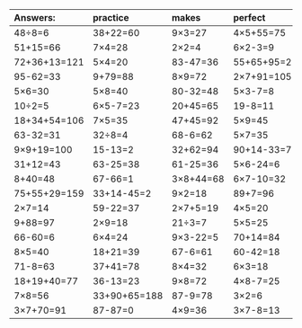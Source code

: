| Answers: | practice | makes | perfect | ! |
| :--- | :--- | :--- | :--- | :--- |
| 48÷8=6 | 38+22=60 | 9×3=27 | 4×5+55=75 | 8×6=48 | 
| 51+15=66 | 7×4=28 | 2×2=4 | 6×2-3=9 | 8×4-12=20 | 
| 72+36+13=121 | 5×4=20 | 83-47=36 | 55+65+95=215 | 70-15=55 | 
| 95-62=33 | 9+79=88 | 8×9=72 | 2×7+91=105 | 19+39=58 | 
| 5×6=30 | 5×8=40 | 80-32=48 | 5×3-7=8 | 76+74-76=74 | 
| 10÷2=5 | 6×5-7=23 | 20+45=65 | 19-8=11 | 3×5=15 | 
| 18+34+54=106 | 7×5=35 | 47+45=92 | 5×9=45 | 75+84+2=161 | 
| 63-32=31 | 32÷8=4 | 68-6=62 | 5×7=35 | 81-75=6 | 
| 9×9+19=100 | 15-13=2 | 32+62=94 | 90+14-33=71 | 7×2=14 | 
| 31+12=43 | 63-25=38 | 61-25=36 | 5×6-24=6 | 60+33=93 | 
| 8+40=48 | 67-66=1 | 3×8+44=68 | 6×7-10=32 | 24+47+65=136 | 
| 75+55+29=159 | 33+14-45=2 | 9×2=18 | 89+7=96 | 4×6+47=71 | 
| 2×7=14 | 59-22=37 | 2×7+5=19 | 4×5=20 | 52-52=0 | 
| 9+88=97 | 2×9=18 | 21÷3=7 | 5×5=25 | 12÷4=3 | 
| 66-60=6 | 6×4=24 | 9×3-22=5 | 70+14=84 | 71-64=7 | 
| 8×5=40 | 18+21=39 | 67-6=61 | 60-42=18 | 58+62+76=196 | 
| 71-8=63 | 37+41=78 | 8×4=32 | 6×3=18 | 3×4+21=33 | 
| 18+19+40=77 | 36-13=23 | 9×8=72 | 4×8-7=25 | 34+86+96=216 | 
| 7×8=56 | 33+90+65=188 | 87-9=78 | 3×2=6 | 75+14-85=4 | 
| 3×7+70=91 | 87-87=0 | 4×9=36 | 3×7-8=13 | 25÷5=5 | 

